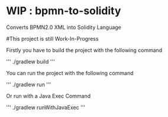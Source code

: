 # WIP : bpmn-to-solidity
Converts BPMN2.0 XML into Solidity Language

#This project is still Work-In-Progress

Firstly you have to build the project with the following command

''' ./gradlew build '''

You can run the project with the following command 

''' ./gradlew run '''

Or run with a Java Exec Command

''' ./gradlew runWithJavaExec '''